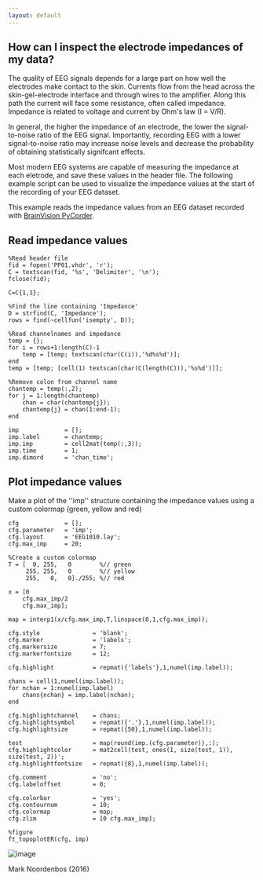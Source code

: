 ```yaml
---
layout: default
---
```


## How can I inspect the electrode impedances of my data?

The quality of EEG signals depends for a large part on how well the electrodes make contact to the skin. Currents flow from the head across the skin-gel-electrode interface and through wires to the amplifier. Along this path the current will face some resistance, often called impedance. Impedance is related to voltage and current by Ohm's law (I = V/R). 

In general, the higher the impedance of an electrode, the lower the signal-to-noise ratio of the EEG signal. Importantly, recording EEG with a lower signal-to-noise ratio may increase noise levels and decrease the probability of obtaining statistically signifcant effects.

Most modern EEG systems are capable of measuring the impedance at each eletrode, and save these values in the header file. The following example script can be used to visualize the impedance values at the start of the recording of your EEG dataset.

This example reads the impedance values from an EEG dataset recorded with [BrainVision PyCorder](http://www.brainvision.com/pycorder.html).

## Read impedance values

	%Read header file
	fid = fopen('PP01.vhdr', 'r');
	C = textscan(fid, '%s', 'Delimiter', '\n');
	fclose(fid);
	
	C=C{1,1};
	
	%Find the line containing 'Impedance'
	D = strfind(C, 'Impedance');
	rows = find(~cellfun('isempty', D));
	
	%Read channelnames and impedance
	temp = {};
	for i = rows+1:length(C)-1
	    temp = [temp; textscan(char(C(i)),'%d%s%d')];
	end
	temp = [temp; [cell(1) textscan(char(C(length(C))),'%s%d')]];
	
	%Remove colon from channel name
	chantemp = temp(:,2);
	for j = 1:length(chantemp)
	    chan = char(chantemp{j});
	    chantemp{j} = chan(1:end-1);
	end
	
	imp             = [];
	imp.label       = chantemp;
	imp.imp         = cell2mat(temp(:,3));
	imp.time        = 1;
	imp.dimord      = 'chan_time';

## Plot impedance values

Make a plot of the ''imp'' structure containing the impedance values using a custom colormap (green, yellow and red)

	cfg             = [];
	cfg.parameter   = 'imp';
	cfg.layout      = 'EEG1010.lay';
	cfg.max_imp     = 20;
	
	%Create a custom colormap
	T = [  0, 255,   0        %// green
	     255, 255,   0        %// yellow
	     255,   0,   0]./255; %// red
	
	x = [0
	    cfg.max_imp/2
	    cfg.max_imp];
	
	map = interp1(x/cfg.max_imp,T,linspace(0,1,cfg.max_imp));
	
	cfg.style               = 'blank';
	cfg.marker              = 'labels';
	cfg.markersize          = 7;
	cfg.markerfontsize      = 12;
	
	cfg.highlight           = repmat({'labels'},1,numel(imp.label));
	
	chans = cell(1,numel(imp.label));
	for nchan = 1:numel(imp.label)
	    chans{nchan} = imp.label(nchan);
	end
	
	cfg.highlightchannel    = chans;
	cfg.highlightsymbol     = repmat({'.'},1,numel(imp.label));
	cfg.highlightsize       = repmat({50},1,numel(imp.label));
	
	test                    = map(round(imp.(cfg.parameter)),:);
	cfg.highlightcolor      = mat2cell(test, ones(1, size(test, 1)), size(test, 2))';
	cfg.highlightfontsize   = repmat({8},1,numel(imp.label));
	
	cfg.comment             = 'no';
	cfg.labeloffset         = 0;
	
	cfg.colorbar            = 'yes';
	cfg.contournum          = 10;
	cfg.colormap            = map;
	cfg.zlim                = [0 cfg.max_imp];
	
	%figure
	ft_topoplotER(cfg, imp)

![image](/media/faq/impedance.png)

Mark Noordenbos (2016)
